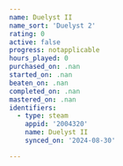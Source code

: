 ```yaml
---
name: Duelyst II
name_sort: 'Duelyst 2'
rating: 0
active: false
progress: notapplicable
hours_played: 0
purchased_on: .nan
started_on: .nan
beaten_on: .nan
completed_on: .nan
mastered_on: .nan
identifiers:
  - type: steam
    appid: '2004320'
    name: Duelyst II
    synced_on: '2024-08-30'

---
```

